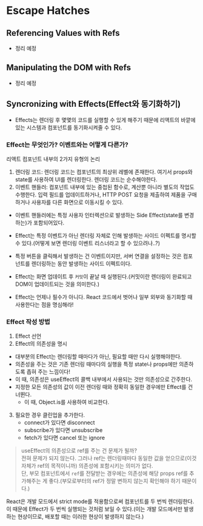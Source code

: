 # Escape Hatches

## Referencing Values with Refs

- 정리 예정

## Manipulating the DOM with Refs

- 정리 예정

## Syncronizing with Effects(Effect와 동기화하기)

- Effects는 렌더링 후 몇몇의 코드를 실행할 수 있게 해주기 때문에 리액트의 바깥에 있는 시스템과 컴포넌트를 동기화시켜줄 수 있다.

### Effect는 무엇인가? 이벤트와는 어떻게 다른가?

리액트 컴포넌트 내부의 2가지 유형의 논리

1. 렌더링 코드: 렌더링 코드는 컴포넌트의 최상위 레벨에 존재한다. 여기서 props와 state를 사용하여 UI를 렌더링한다. 렌더링 코드는 순수해야한다.
2. 이벤트 핸들러: 컴포넌트 내부에 있는 중첩된 함수로, 계산뿐 아니라 별도의 작업도 수행한다. 입력 필드를 업데이트하거나, HTTP POST 요청을 제출하여 제품을 구매하거나 사용자를 다른 화면으로 이동시킬 수 있다.
  - 이벤트 핸들러에는 특정 사용자 인터렉션으로 발생하는 Side Effect(state를 변경하는)가 포함되어있다.

- Effect는 특정 이벤트가 아닌 렌더링 자체로 인해 발생하는 사이드 이펙트를 명시할 수 있다.(어떻게 보면 렌더링 이벤트 리스너라고 할 수 있으려나..?)
- 특정 버튼을 클릭해서 발생하는 건 이벤트이지만, 서버 연결을 설정하는 것은 컴포넌트를 렌더링하는 동안 발생하는 사이드 이펙트이다.
- Effect는 화면 업데이트 후 `커밋`이 끝날 때 실행된다.(커밋이란 렌더링이 완료되고 DOM이 업데이트되는 것을 의미한다.)
- Effect는 언제나 필수가 아니다. React 코드에서 벗어나 일부 외부와 동기화할 때 사용한다는 점을 명심해라!

### Effect 작성 방법

1. Effect 선언
2. Effect의 의존성을 명시
  - 대부분의 Effect는 렌더링할 때마다가 아닌, 필요할 때만 다시 실행해야한다.
  - 의존성을 주는 것은 기존 렌더링 때마다의 실행을 특정 state나 props에만 의존하도록 좁혀 주는 느낌이다!
  - 이 때, 의존성은 useEffect의 콜백 내부에서 사용되는 것만 의존성으로 간주한다.
  - 지정한 모든 의존성의 값이 이전 렌더링 때와 정확히 동일한 경우에만 Effect를 건너뛴다.
    - 이 때, Object.is를 사용하여 비교한다.
3. 필요한 경우 클린업을 추가한다.
   - connect가 있다면 disconnect
   - subscribe가 있다면 unsubscribe
   - fetch가 있다면 cancel 또는 ignore

> useEffect의 의존성으로 ref를 주는 건 문제가 될까?<br/>
> 전혀 문제가 되지 않는다. 그러나 ref는 렌더링때마다 동일한 값을 얻으므로(이것 자체가 ref의 목적이니까) 의존성에 포함시키는 의미가 없다.<br/>
> 단, 부모 컴포넌트에서 `ref`를 전달받는 경우에는 의존성에 해당 props ref를 추가해주는 게 좋다.(부모로부터의 ref가 정말 변하지 않는지 확인해야 하기 때문이다.)

React은 개발 모드에서 strict mode를 적용함으로써 컴포넌트를 두 번씩 렌더링한다. 이 때문에 Effect가 두 번씩 실행되는 것처럼 보일 수 있다.(이는 개발 모드에서만 발생하는 현상이므로, 배포할 때는 이러한 현상이 발생하지 않는다.)

